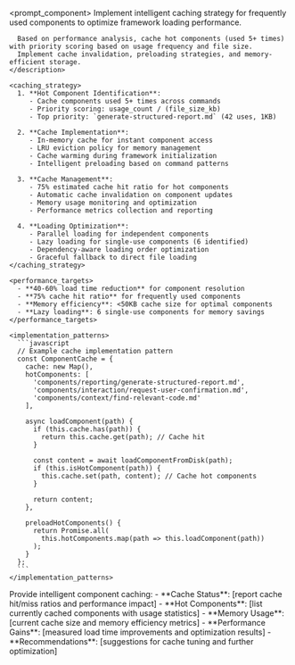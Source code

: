 <prompt_component>
  <step name="Intelligent Component Caching">
    <description>
      Implement intelligent caching strategy for frequently used components to optimize framework loading performance.
      
      Based on performance analysis, cache hot components (used 5+ times) with priority scoring based on usage frequency and file size.
      Implement cache invalidation, preloading strategies, and memory-efficient storage.
    </description>
    
    <caching_strategy>
      1. **Hot Component Identification**:
         - Cache components used 5+ times across commands
         - Priority scoring: usage_count / (file_size_kb)
         - Top priority: `generate-structured-report.md` (42 uses, 1KB)
         
      2. **Cache Implementation**:
         - In-memory cache for instant component access
         - LRU eviction policy for memory management
         - Cache warming during framework initialization
         - Intelligent preloading based on command patterns
         
      3. **Cache Management**:
         - 75% estimated cache hit ratio for hot components
         - Automatic cache invalidation on component updates
         - Memory usage monitoring and optimization
         - Performance metrics collection and reporting
         
      4. **Loading Optimization**:
         - Parallel loading for independent components
         - Lazy loading for single-use components (6 identified)
         - Dependency-aware loading order optimization
         - Graceful fallback to direct file loading
    </caching_strategy>
    
    <performance_targets>
      - **40-60% load time reduction** for component resolution
      - **75% cache hit ratio** for frequently used components
      - **Memory efficiency**: <50KB cache size for optimal components
      - **Lazy loading**: 6 single-use components for memory savings
    </performance_targets>
    
    <implementation_patterns>
      ```javascript
      // Example cache implementation pattern
      const ComponentCache = {
        cache: new Map(),
        hotComponents: [
          'components/reporting/generate-structured-report.md',
          'components/interaction/request-user-confirmation.md',
          'components/context/find-relevant-code.md'
        ],
        
        async loadComponent(path) {
          if (this.cache.has(path)) {
            return this.cache.get(path); // Cache hit
          }
          
          const content = await loadComponentFromDisk(path);
          if (this.isHotComponent(path)) {
            this.cache.set(path, content); // Cache hot components
          }
          
          return content;
        },
        
        preloadHotComponents() {
          return Promise.all(
            this.hotComponents.map(path => this.loadComponent(path))
          );
        }
      };
      ```
    </implementation_patterns>
  </step>
  
  <o>
    Provide intelligent component caching:
    - **Cache Status**: [report cache hit/miss ratios and performance impact]
    - **Hot Components**: [list currently cached components with usage statistics]
    - **Memory Usage**: [current cache size and memory efficiency metrics]
    - **Performance Gains**: [measured load time improvements and optimization results]
    - **Recommendations**: [suggestions for cache tuning and further optimization]
  </o>
</prompt_component> 